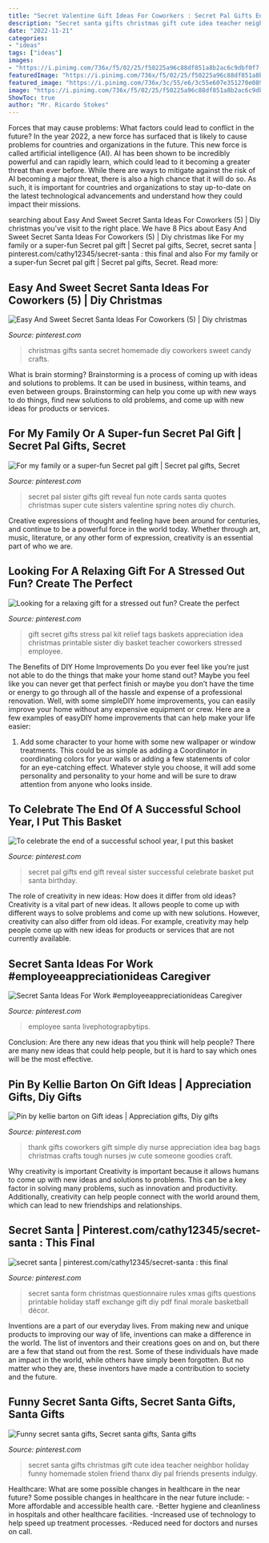 ```yaml
---
title: "Secret Valentine Gift Ideas For Coworkers : Secret Pal Gifts End Gift Reveal Sister Successful Celebrate Basket Put Santa Birthday"
description: "Secret santa gifts christmas gift cute idea teacher neighbor holiday funny homemade stolen friend thanx diy pal friends presents indulgy"
date: "2022-11-21"
categories:
- "ideas"
tags: ["ideas"]
images:
- "https://i.pinimg.com/736x/f5/02/25/f50225a96c88df851a8b2ac6c9dbf0f7--staff-morale-giver.jpg"
featuredImage: "https://i.pinimg.com/736x/f5/02/25/f50225a96c88df851a8b2ac6c9dbf0f7--staff-morale-giver.jpg"
featured_image: "https://i.pinimg.com/736x/3c/55/e6/3c55e607e351270e08909d47a7eefd28.jpg"
image: "https://i.pinimg.com/736x/f5/02/25/f50225a96c88df851a8b2ac6c9dbf0f7--staff-morale-giver.jpg"
ShowToc: true
author: "Mr. Ricardo Stokes"
---
```



Forces that may cause problems: What factors could lead to conflict in the future?
In the year 2022, a new force has surfaced that is likely to cause problems for countries and organizations in the future. This new force is called artificial intelligence (AI). AI has been shown to be incredibly powerful and can rapidly learn, which could lead to it becoming a greater threat than ever before. While there are ways to mitigate against the risk of AI becoming a major threat, there is also a high chance that it will do so. As such, it is important for countries and organizations to stay up-to-date on the latest technological advancements and understand how they could impact their missions.

	

		
searching about Easy And Sweet Secret Santa Ideas For Coworkers (5) | Diy christmas you've visit to the right place. We have 8 Pics about Easy And Sweet Secret Santa Ideas For Coworkers (5) | Diy christmas like For my family or a super-fun Secret pal gift | Secret pal gifts, Secret, secret santa | pinterest.com/cathy12345/secret-santa : this final and also For my family or a super-fun Secret pal gift | Secret pal gifts, Secret. Read more:
		
    
## Easy And Sweet Secret Santa Ideas For Coworkers (5) | Diy Christmas

<img loading=lazy src="https://i.pinimg.com/originals/fb/dc/44/fbdc4476da8f6dd570c8fb85827f3044.jpg" onerror="this.onerror=null;this.src='https://tse4.mm.bing.net/th?id=OIP.t2bSIf4atz4cpfxgfjvxTQHaJ4&amp;pid=15.1';" alt="Easy And Sweet Secret Santa Ideas For Coworkers (5) | Diy christmas">

_Source: pinterest.com_

>christmas gifts santa secret homemade diy coworkers sweet candy crafts. 

	

What is brain storming?
Brainstorming is a process of coming up with ideas and solutions to problems. It can be used in business, within teams, and even between groups. Brainstorming can help you come up with new ways to do things, find new solutions to old problems, and come up with new ideas for products or services.

    
## For My Family Or A Super-fun Secret Pal Gift | Secret Pal Gifts, Secret

<img loading=lazy src="https://i.pinimg.com/originals/44/1e/7a/441e7ab80019384544c84c184d733306.jpg" onerror="this.onerror=null;this.src='https://tse4.mm.bing.net/th?id=OIP.PpRnf7pZUQ4ebcmNVnY-yAHaJ4&amp;pid=15.1';" alt="For my family or a super-fun Secret pal gift | Secret pal gifts, Secret">

_Source: pinterest.com_

>secret pal sister gifts gift reveal fun note cards santa quotes christmas super cute sisters valentine spring notes diy church. 

	

Creative expressions of thought and feeling have been around for centuries, and continue to be a powerful force in the world today. Whether through art, music, literature, or any other form of expression, creativity is an essential part of who we are.

    
## Looking For A Relaxing Gift For A Stressed Out Fun? Create The Perfect

<img loading=lazy src="https://i.pinimg.com/736x/76/3e/2c/763e2c48d56f0ca6bea423c3971b947d--secret-pal-gifts-secret-pal-ideas.jpg" onerror="this.onerror=null;this.src='https://tse2.mm.bing.net/th?id=OIP.CMi-FqfPi9Z7aS4KSV5BIwHaJ3&amp;pid=15.1';" alt="Looking for a relaxing gift for a stressed out fun? Create the perfect">

_Source: pinterest.com_

>gift secret gifts stress pal kit relief tags baskets appreciation idea christmas printable sister diy basket teacher coworkers stressed employee. 

	

The Benefits of DIY Home Improvements
Do you ever feel like you’re just not able to do the things that make your home stand out? Maybe you feel like you can never get that perfect finish or maybe you don’t have the time or energy to go through all of the hassle and expense of a professional renovation. Well, with some simpleDIY home improvements, you can easily improve your home without any expensive equipment or crew. Here are a few examples of easyDIY home improvements that can help make your life easier: 
1. Add some character to your home with some new wallpaper or window treatments. This could be as simple as adding a Coordinator in coordinating colors for your walls or adding a few statements of color for an eye-catching effect. Whatever style you choose, it will add some personality and personality to your home and will be sure to draw attention from anyone who looks inside.

    
## To Celebrate The End Of A Successful School Year, I Put This Basket

<img loading=lazy src="https://s-media-cache-ak0.pinimg.com/736x/e6/19/8a/e6198a7b4f9dbac373f9997edecbc9f0--secret-pal-gift-ideas-team-building.jpg" onerror="this.onerror=null;this.src='https://tse4.mm.bing.net/th?id=OIP.mibs9GFx0_xyeULcQUcbQQHaNL&amp;pid=15.1';" alt="To celebrate the end of a successful school year, I put this basket">

_Source: pinterest.com_

>secret pal gifts end gift reveal sister successful celebrate basket put santa birthday. 

	

The role of creativity in new ideas: How does it differ from old ideas?
Creativity is a vital part of new ideas. It allows people to come up with different ways to solve problems and come up with new solutions. However, creativity can also differ from old ideas. For example, creativity may help people come up with new ideas for products or services that are not currently available.

    
## Secret Santa Ideas For Work #employeeappreciationideas Caregiver

<img loading=lazy src="https://i.pinimg.com/736x/3c/55/e6/3c55e607e351270e08909d47a7eefd28.jpg" onerror="this.onerror=null;this.src='https://tse2.mm.bing.net/th?id=OIP.2SRDY81lRFV6sDX7d_1HMwHaJ3&amp;pid=15.1';" alt="Secret Santa Ideas For Work #employeeappreciationideas Caregiver">

_Source: pinterest.com_

>employee santa livephotograpbytips. 

	

Conclusion: Are there any new ideas that you think will help people?
There are many new ideas that could help people, but it is hard to say which ones will be the most effective.

    
## Pin By Kellie Barton On Gift Ideas | Appreciation Gifts, Diy Gifts

<img loading=lazy src="https://i.pinimg.com/736x/c1/65/19/c16519ec6cf6e7bbac59e8d0406e92ff--good-ideas-cute-ideas.jpg" onerror="this.onerror=null;this.src='https://tse4.mm.bing.net/th?id=OIP.MQj77x40StWXFk4x1fS4cAHaLH&amp;pid=15.1';" alt="Pin by kellie barton on Gift ideas | Appreciation gifts, Diy gifts">

_Source: pinterest.com_

>thank gifts coworkers gift simple diy nurse appreciation idea bag bags christmas crafts tough nurses jw cute someone goodies craft. 

	

Why creativity is important
Creativity is important because it allows humans to come up with new ideas and solutions to problems. This can be a key factor in solving many problems, such as innovation and productivity. Additionally, creativity can help people connect with the world around them, which can lead to new friendships and relationships.

    
## Secret Santa | Pinterest.com/cathy12345/secret-santa : This Final

<img loading=lazy src="https://i.pinimg.com/736x/f5/02/25/f50225a96c88df851a8b2ac6c9dbf0f7--staff-morale-giver.jpg" onerror="this.onerror=null;this.src='https://tse2.mm.bing.net/th?id=OIP.06FxbWwU5Q-tM5u1e5hKkAAAAA&amp;pid=15.1';" alt="secret santa | pinterest.com/cathy12345/secret-santa : this final">

_Source: pinterest.com_

>secret santa form christmas questionnaire rules xmas gifts questions printable holiday staff exchange gift diy pdf final morale basketball décor. 

	

Inventions are a part of our everyday lives. From making new and unique products to improving our way of life, inventions can make a difference in the world. The list of inventors and their creations goes on and on, but there are a few that stand out from the rest. Some of these individuals have made an impact in the world, while others have simply been forgotten. But no matter who they are, these inventors have made a contribution to society and the future.

    
## Funny Secret Santa Gifts, Secret Santa Gifts, Santa Gifts

<img loading=lazy src="https://i.pinimg.com/originals/e4/42/d6/e442d6e0c9ae616db8d1fc1f90346092.jpg" onerror="this.onerror=null;this.src='https://tse1.mm.bing.net/th?id=OIP.iuozGPmnuadl6sH-cwDTLAHaJ4&amp;pid=15.1';" alt="Funny secret santa gifts, Secret santa gifts, Santa gifts">

_Source: pinterest.com_

>secret santa gifts christmas gift cute idea teacher neighbor holiday funny homemade stolen friend thanx diy pal friends presents indulgy. 

	

Healthcare: What are some possible changes in healthcare in the near future?
Some possible changes in healthcare in the near future include: 
-More affordable and accessible health care. 
-Better hygiene and cleanliness in hospitals and other healthcare facilities. 
-Increased use of technology to help speed up treatment processes. 
-Reduced need for doctors and nurses on call.


